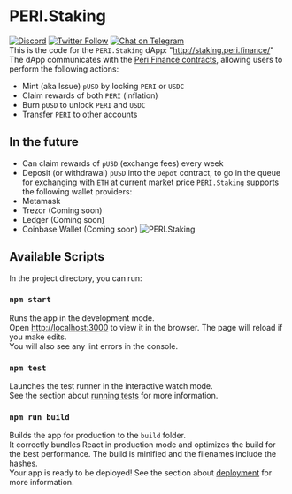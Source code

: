 # PERI.Staking
[![Discord](https://img.shields.io/discord/818411536900030486.svg?color=768AD4&label=discord&logo=https%3A%2F%2Fdiscordapp.com%2Fassets%2F8c9701b98ad4372b58f13fd9f65f966e.svg)](https://discord.com/channels/818411536900030486/)
[![Twitter Follow](https://img.shields.io/twitter/follow/PERIFinance.svg?label=PERIfinance&style=social)](https://twitter.com/PERIfinance)
[![Chat on Telegram](https://img.shields.io/badge/Join-Telegram-brightgreen.svg)](https://t.me/peri_global)  
This is the code for the `PERI.Staking` dApp: "http://staking.peri.finance/"
The dApp communicates with the [Peri Finance contracts](https://docs.peri.finance), allowing users to perform the following actions:
- Mint (aka Issue) `pUSD` by locking `PERI` or `USDC`
- Claim rewards of both `PERI` (inflation) 
- Burn `pUSD` to unlock `PERI` and `USDC`
- Transfer `PERI` to other accounts
## In the future
- Can claim rewards of `pUSD` (exchange fees) every week
- Deposit (or withdrawal) `pUSD` into the `Depot` contract, to go in the queue for exchanging with `ETH` at current market price
`PERI.Staking` supports the following wallet providers:
- Metamask
- Trezor (Coming soon)
- Ledger (Coming soon)
- Coinbase Wallet (Coming soon)
![PERI.Staking](http://test.peri.finance/file/staking.png)
## Available Scripts
In the project directory, you can run:
### `npm start`
Runs the app in the development mode.<br>
Open [http://localhost:3000](http://localhost:3000) to view it in the browser.
The page will reload if you make edits.<br>
You will also see any lint errors in the console.
### `npm test`
Launches the test runner in the interactive watch mode.<br>
See the section about [running tests](https://facebook.github.io/create-react-app/docs/running-tests) for more information.
### `npm run build`
Builds the app for production to the `build` folder.<br>
It correctly bundles React in production mode and optimizes the build for the best performance.
The build is minified and the filenames include the hashes.<br>
Your app is ready to be deployed!
See the section about [deployment](https://facebook.github.io/create-react-app/docs/deployment) for more information.